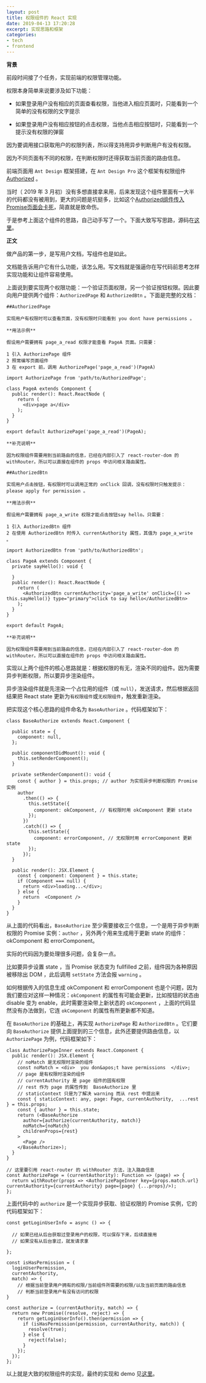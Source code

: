 ```yaml
---
layout: post
title: 权限组件的 React 实现
date: 2019-04-13 17:20:28
excerpt: 实现思路和框架
categories: 
- tech
- frontend
---
```


**背景**

前段时间接了个任务，实现前端的权限管理功能。

权限本身简单来说要涉及如下功能：

- 如果登录用户没有相应的页面查看权限，当他进入相应页面时，只能看到一个简单的没有权限的文字提示

- 如果登录用户没有相应按钮的点击权限，当他点击相应按钮时，只能看到一个提示没有权限的弹窗

因为要调用接口获取用户的权限列表，所以得支持用异步判断用户有没有权限。

因为不同页面有不同的权限，在判断权限时还得获取当前页面的路由信息。

前端页面用 `Ant Design` 框架搭建，在 `Ant Design Pro` 这个框架有权限组件 [Authorized](https://pro.ant.design/components/Authorized-cn/) 。

当时（ 2019 年 3 月初）没有多想直接拿来用，后来发现这个组件里面有一大半的代码都没有被用到，更大的问题是坑挺多，比如这个[Authorized组件传入Promise页面会卡死](https://github.com/ant-design/ant-design-pro/issues/3558)，简直就是致命伤。

于是参考上面这个组件的思路，自己动手写了一个。下面大致写写思路，源码在[这里](https://github.com/yiyizym/authorize)。

**正文**

做产品的第一步，是写用户文档，写组件也是如此。

文档能告诉用户它有什么功能，该怎么用。写文档就是强逼你在写代码前思考怎样实现功能和让组件容易使用。

上面说到要实现两个权限功能：一个验证页面权限，另一个验证按钮权限。因此要向用户提供两个组件：`AuthorizedPage` 和 `AuthorizedBtn` 。下面是完整的文档：

```
##AuthorizedPage

实现用户有权限时可以查看页面，没有权限时只能看到 you dont have permissions 。

**用法示例**

假设用户需要拥有 page_a_read 权限才能查看 PageA 页面。只需要：

1 引入 AuthorizePage 组件 
2 照常编写页面组件 
3 在 export 前，调用 AuthorizePage('page_a_read')(PageA)

import AuthorizePage from 'path/to/AuthorizedPage';

class PageA extends Component {
  public render(): React.ReactNode {
    return (
      <div>page a</div>
    );
  }
}

export default AuthorizePage('page_a_read')(PageA);

**补充说明**

因为权限组件需要用到当前路由的信息，已经在内部引入了 react-router-dom 的 withRouter。所以可以直接在组件的 props 中访问相关路由属性。

##AuthorizedBtn

实现用户点击按钮，有权限时可以调用正常的 onClick 回调，没有权限时只触发提示： please apply for permission 。

**用法示例**

假设用户需要拥有 page_a_write 权限才能点击按钮say hello。只需要：

1 引入 AuthorizedBtn 组件 
2 在使用 AuthorizedBtn 时传入 currentAuthority 属性，其值为 page_a_write 。

import AuthorizedBtn from 'path/to/AuthorizedBtn';

class PageA extends Component {
  private sayHello(): void {

  }
  public render(): React.ReactNode {
    return (
      <AuthorizedBtn currentAuthority='page_a_write' onClick={() => this.sayHello()} type="primary">click to say hello</AuthorizedBtn>
    );
  }
}

export default PageA;

**补充说明**

因为权限组件需要用到当前路由的信息，已经在内部引入了 react-router-dom 的 withRouter。所以可以直接在组件的 props 中访问相关路由属性。
```

实现以上两个组件的核心思路就是：根据权限的有无，渲染不同的组件。因为需要异步判断权限，所以要异步渲染组件。

异步渲染组件就是先渲染一个占位用的组件（或 `null`），发送请求，然后根据返回结果把 React state 更新为`有权限组件`或`无权限组件`，触发重新渲染。

把实现这个核心思路的组件命名为 `BaseAuthorize` 。代码框架如下：

```JSX
class BaseAuthorize extends React.Component {

  public state = {
    component: null,
  };

  public componentDidMount(): void {
    this.setRenderComponent();
  }

  private setRenderComponent(): void {
    const { author } = this.props; // author 为实现异步判断权限的 Promise 实例
    author
      .then(() => {
        this.setState({
          component: okComponent, // 有权限时用 okComponent 更新 state
        });
      })
      .catch(() => {
        this.setState({
          component: errorComponent, // 无权限时用 errorComponent 更新 state
        });
      });
  }

  public render(): JSX.Element {
    const { component: Component } = this.state;
    if (Component === null) {
      return <div>loading...</div>;
    } else {
      return  <Component />
    }
  }
}
```

从上面的代码看出，`BaseAuthorize` 至少需要接收三个信息，一个是用于异步判断权限的 Promise 实例：`author` ，另外两个用来生成用于更新 state 的组件：okComponent 和 errorComponent。

实际的代码因为要处理很多问题，会复杂一点。

比如要异步设置 state ，当 Promise 状态变为 fullfilled 之前，组件因为各种原因被移除出 DOM ，此后调用 `setState` 方法会报 `warning` 。

如何根据传入的信息生成 okComponent 和 errorComponent 也是个问题，因为我们要应对这样一种情况：`okComponent` 的属性有可能会更新，比如按钮的状态由 disable 变为 enable，此时需要渲染带上新状态的 `okComponent` ，上面的代码显然没有办法做到，它连 `okComponent` 的属性有所更新都不知道。

在 `BaseAuthorize` 的基础上，再实现 `AuthorizePage` 和 `AuthorizedBtn` 。它们要向 `BaseAuthorize` 提供上面提到的三个信息，此外还要提供路由信息，以 `AuthorizePage` 为例，代码框架如下：

```JSX
class AuthorizePageInner extends React.Component {
  public render(): JSX.Element {
    // noMatch 是无权限时渲染的组件
    const noMatch = <div>  you don&apos;t have permissions  </div>;
    // page 是有权限时渲染的组件
    // currentAuthority 是 page 组件的固有权限
    // rest 作为 page 的属性传到  BaseAuthorize 里
    // staticContext 只是为了解决 warning 而从 rest 中提出来
    const { staticContext: any, page: Page, currentAuthority,  ...rest } = this.props;
    const { author } = this.state;
    return (<BaseAuthorize
      author={authorize(currentAuthority, match)}
      noMatch={noMatch}
      childrenProps={rest}
    >
      <Page />
    </BaseAuthorize>);
  }
}

// 这里要引用 react-router 的 withRouter 方法，注入路由信息
const AuthorizePage = (currentAuthority): Function => (page) => {
  return withRouter(props => <AuthorizePageInner key={props.match.url} currentAuthority={currentAuthority} page={page} {...props}/>);
};
```

上面代码中的 `authorize` 是一个实现异步获取、验证权限的 Promise 实例，它的代码框架如下：

```JSX
const getLoginUserInfo = async () => {

  // 如果已经从后台获取过登录用户的权限，可以保存下来，后续直接用
  // 如果没有从后台拿过，就发请求拿

};

const isHasPermission = (
  loginUserPermission, 
  currentAuthority, 
  match) => {
    // 根据当前登录用户拥有的权限/当前组件所需要的权限/以及当前页面的路由信息
    // 判断当前登录用户有没有访问的权限
}

const authorize = (currentAuthority, match) => {
  return new Promise((resolve, reject) => {
    return getLoginUserInfo().then(permission => {
      if (isHasPermission(permission, currentAuthority, match)) {
        resolve(true);
      } else {
        reject(false);
      }
    });
  });
};
```

以上就是大致的权限组件的实现，最终的实现和 demo 见[这里](https://github.com/yiyizym/authorize)。